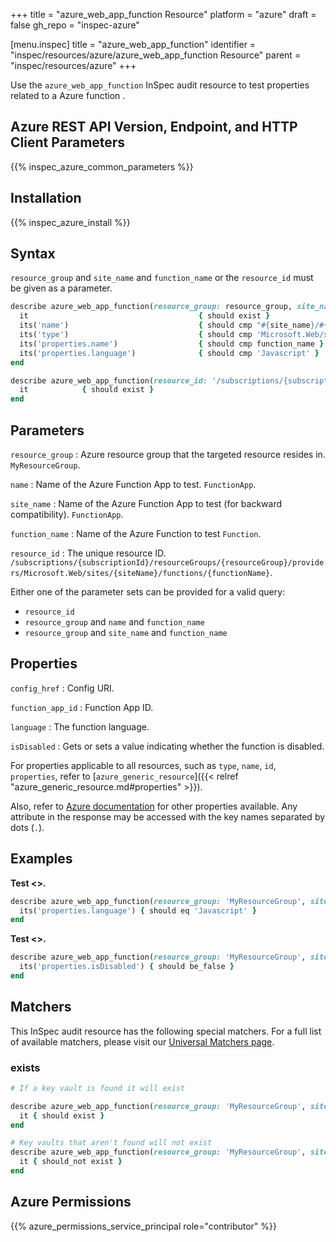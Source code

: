 +++
title = "azure_web_app_function Resource"
platform = "azure"
draft = false
gh_repo = "inspec-azure"

[menu.inspec]
title = "azure_web_app_function"
identifier = "inspec/resources/azure/azure_web_app_function Resource"
parent = "inspec/resources/azure"
+++

Use the `azure_web_app_function` InSpec audit resource to test properties related to a Azure function .

## Azure REST API Version, Endpoint, and HTTP Client Parameters

{{% inspec_azure_common_parameters %}}

## Installation

{{% inspec_azure_install %}}

## Syntax

`resource_group` and `site_name` and `function_name` or the `resource_id` must be given as a parameter.
```ruby
describe azure_web_app_function(resource_group: resource_group, site_name: site_name, function_name: function_name) do
  it                                      { should exist }
  its('name')                             { should cmp "#{site_name}/#{function_name}" }
  its('type')                             { should cmp 'Microsoft.Web/sites/functions' }
  its('properties.name')                  { should cmp function_name }
  its('properties.language')              { should cmp 'Javascript' }
end
```
```ruby
describe azure_web_app_function(resource_id: '/subscriptions/{subscriptionId}/resourceGroups/{resourceGroup}/providers/Microsoft.Web/sites/{siteName}/functions/{functionName}') do
  it            { should exist }
end
```

## Parameters

`resource_group`
: Azure resource group that the targeted resource resides in. `MyResourceGroup`.

`name`
: Name of the Azure Function App to test. `FunctionApp`.

`site_name`
: Name of the Azure Function App to test (for backward compatibility). `FunctionApp`.

`function_name`
: Name of the Azure Function to test `Function`.

`resource_id`
: The unique resource ID. `/subscriptions/{subscriptionId}/resourceGroups/{resourceGroup}/providers/Microsoft.Web/sites/{siteName}/functions/{functionName}`.

Either one of the parameter sets can be provided for a valid query:
- `resource_id`
- `resource_group` and `name` and `function_name`
- `resource_group` and `site_name` and `function_name`

## Properties

`config_href`
: Config URI.

`function_app_id`
: Function App ID.

`language`
: The function language.

`isDisabled`
: Gets or sets a value indicating whether the function is disabled.

For properties applicable to all resources, such as `type`, `name`, `id`, `properties`, refer to [`azure_generic_resource`]({{< relref "azure_generic_resource.md#properties" >}}).

Also, refer to [Azure documentation](https://docs.microsoft.com/en-us/rest/api/appservice/webapps/getfunction#functionenvelope) for other properties available.
Any attribute in the response may be accessed with the key names separated by dots (`.`).

## Examples

**Test <>.**

```ruby
describe azure_web_app_function(resource_group: 'MyResourceGroup', site_name: 'functions-http', function_name: 'HttpTrigger1') do
  its('properties.language') { should eq 'Javascript' }
end
```

**Test <>.**

```ruby
describe azure_web_app_function(resource_group: 'MyResourceGroup', site_name: 'functions-http', function_name: 'HttpTrigger1') do
  its('properties.isDisabled') { should be_false }
end
```

## Matchers

This InSpec audit resource has the following special matchers. For a full list of available matchers, please visit our [Universal Matchers page](/inspec/matchers/).

### exists

```ruby
# If a key vault is found it will exist

describe azure_web_app_function(resource_group: 'MyResourceGroup', site_name: 'functions-http', function_name: 'HttpTrigger1') do
  it { should exist }
end

# Key vaults that aren't found will not exist
describe azure_web_app_function(resource_group: 'MyResourceGroup', site_name: 'functions-http', function_name: 'HttpTrigger1') do
  it { should_not exist }
end
```

## Azure Permissions

{{% azure_permissions_service_principal role="contributor" %}}
